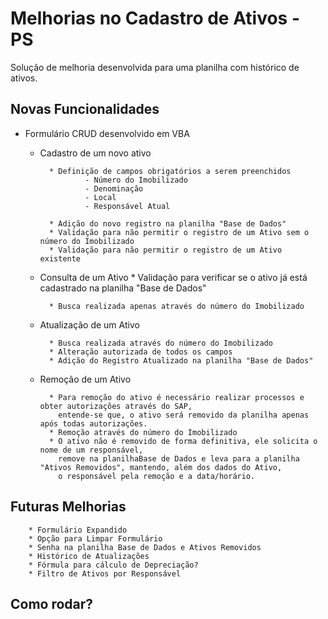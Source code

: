 
# Melhorias no Cadastro de Ativos - PS

Solução de melhoria desenvolvida para uma planilha com histórico de ativos.



## Novas Funcionalidades

- Formulário CRUD desenvolvido em VBA
    - Cadastro de um novo ativo
                    
            * Definição de campos obrigatórios a serem preenchidos
                    - Número do Imobilizado
                    - Denominação
                    - Local
                    - Responsável Atual

            * Adição do novo registro na planilha "Base de Dados"
            * Validação para não permitir o registro de um Ativo sem o número do Imobilizado
            * Validação para não permitir o registro de um Ativo existente
    - Consulta de um Ativo
            * Validação para verificar se o ativo já está cadastrado na planilha "Base de Dados"

            * Busca realizada apenas através do número do Imobilizado
    - Atualização de um Ativo

            * Busca realizada através do número do Imobilizado
            * Alteração autorizada de todos os campos
            * Adição do Registro Atualizado na planilha "Base de Dados"
    - Remoção de um Ativo
            
            * Para remoção do ativo é necessário realizar processos e obter autorizações através do SAP,
              entende-se que, o ativo será removido da planilha apenas após todas autorizações.
            * Remoção através do número do Imobilizado
            * O ativo não é removido de forma definitiva, ele solicita o nome de um responsável,
              remove na planilhaBase de Dados e leva para a planilha "Ativos Removidos", mantendo, além dos dados do Ativo,
              o responsável pela remoção e a data/horário.


## Futuras Melhorias
        * Formulário Expandido
        * Opção para Limpar Formulário
        * Senha na planilha Base de Dados e Ativos Removidos
        * Histórico de Atualizações
        * Fórmula para cálculo de Depreciação?
        * Filtro de Ativos por Responsável


## Como rodar?

